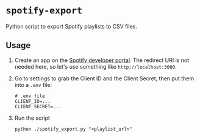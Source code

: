 # `spotify-export`

Python script to export Spotify playlists to CSV files.

## Usage

1. Create an app on the [Spotify developer portal](https://developer.spotify.com/dashboard).
   The redirect URI is not needed here, so let's use something like `http://localhost:3000`.

2. Go to settings to grab the Client ID and the Client Secret, then put them into a `.env` file:

   ```text
   # .env file
   CLIENT_ID=...
   CLIENT_SECRET=...
   ```

3. Run the script

   ```shell
   python ./spotify_export.py "<playlist_url>"
   ```
